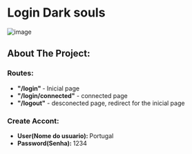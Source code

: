 # Login Dark souls
![image](https://user-images.githubusercontent.com/72676389/192649069-3a516ae6-ef55-4824-895a-87aa48940a3a.png)


## About The Project:
### Routes:

- <b>"/login" </b> - Inicial page <br>
- <b> "/login/connected"</b> - connected page <br>
- <b>"/logout"</b> - desconected page, redirect for the inicial page

###  Create Accont:

- <b>User(Nome do usuario): </b> Portugal <br>
- <b>Password(Senha): </b> 1234
